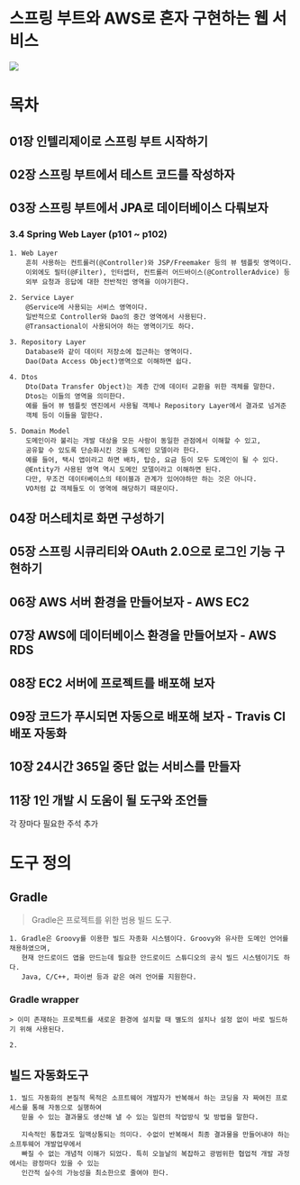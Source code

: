 # 스프링 부트와 AWS로 혼자 구현하는 웹 서비스

![](https://t1.daumcdn.net/cfile/tistory/994D4A415DE2738514)

# 목차
## 01장 인텔리제이로 스프링 부트 시작하기
## 02장 스프링 부트에서 테스트 코드를 작성하자
## 03장 스프링 부트에서 JPA로 데이터베이스 다뤄보자
### 3.4 Spring Web Layer (p101 ~ p102)
    1. Web Layer  
        흔히 사용하는 컨트롤러(@Controller)와 JSP/Freemaker 등의 뷰 템플릿 영역이다.  
        이외에도 필터(@Filter), 인터셉터, 컨트롤러 어드바이스(@ControllerAdvice) 등    
        외부 요청과 응답에 대한 전반적인 영역을 이야기한다.  
        
    2. Service Layer  
        @Service에 사용되는 서비스 영역이다.  
        일반적으로 Controller와 Dao의 중간 영역에서 사용된다.  
        @Transactional이 사용되어야 하는 영역이기도 하다.   
        
    3. Repository Layer  
        Database와 같이 데이터 저장소에 접근하는 영역이다.   
        Dao(Data Access Object)영역으로 이해하면 쉽다.   
        
    4. Dtos   
        Dto(Data Transfer Object)는 계층 간에 데이터 교환을 위한 객체를 말한다.   
        Dtos는 이들의 영역을 의미한다.   
        예를 들어 뷰 템플릿 엔진에서 사용될 객체나 Repository Layer에서 결과로 넘겨준  
        객체 등이 이들을 말한다.   
        
    5. Domain Model   
        도메인이라 불리는 개발 대상을 모든 사람이 동일한 관점에서 이해할 수 있고,  
        공유할 수 있도록 단순화시킨 것을 도메인 모델이라 한다.   
        예를 들어, 택시 앱이라고 하면 배차, 탑승, 요금 등이 모두 도메인이 될 수 있다.   
        @Entity가 사용된 영역 역시 도메인 모델이라고 이해하면 된다.   
        다만, 무조건 데이터베이스의 테이블과 관계가 있어야하만 하는 것은 아니다.   
        VO처럼 값 객체들도 이 영역에 해당하기 때문이다.   
        
## 04장 머스테치로 화면 구성하기
## 05장 스프링 시큐리티와 OAuth 2.0으로 로그인 기능 구현하기
## 06장 AWS 서버 환경을 만들어보자 - AWS EC2
## 07장 AWS에 데이터베이스 환경을 만들어보자 - AWS RDS
## 08장 EC2 서버에 프로젝트를 배포해 보자
## 09장 코드가 푸시되면 자동으로 배포해 보자 - Travis CI 배포 자동화
## 10장 24시간 365일 중단 없는 서비스를 만들자
## 11장 1인 개발 시 도움이 될 도구와 조언들 

각 장마다 필요한 주석 추가  


# 도구 정의  

## Gradle  
> Gradle은 프로젝트를 위한 범용 빌드 도구.

    1. Gradle은 Groovy를 이용한 빌드 자종화 시스템이다. Groovy와 유사한 도메인 언어를 채용하였으며,
       현재 안드로이드 앱을 만드는데 필요한 안드로이드 스튜디오의 공식 빌드 시스템이기도 하다.
       Java, C/C++, 파이썬 등과 같은 여러 언어를 지원한다.

### Gradle wrapper  
    > 이미 존재하는 프로젝트를 새로운 환경에 설치할 때 별도의 설치나 설정 없이 바로 빌드하기 위해 사용된다.

    2. 

## 빌드 자동화도구    
    1. 빌드 자동화의 본질적 목적은 소프트웨어 개발자가 반복해서 하는 코딩을 자 짜여진 프로세스를 통해 자동으로 실행하여
       믿을 수 있는 결과물도 생산해 낼 수 있는 일련의 작업방식 및 방법을 말한다.  
       
       지속적인 통합과도 일맥상통되는 의미다. 수없이 반복해서 최종 결과물을 만들어내야 하는 소프투웨어 개발업무에서  
       빠질 수 없는 개념적 이해가 되었다. 특히 오늘날의 복잡하고 광범위한 협업적 개발 과정에서는 광정마다 있을 수 있는  
       인간적 실수의 가능성을 최소한으로 줄여야 한다.   
